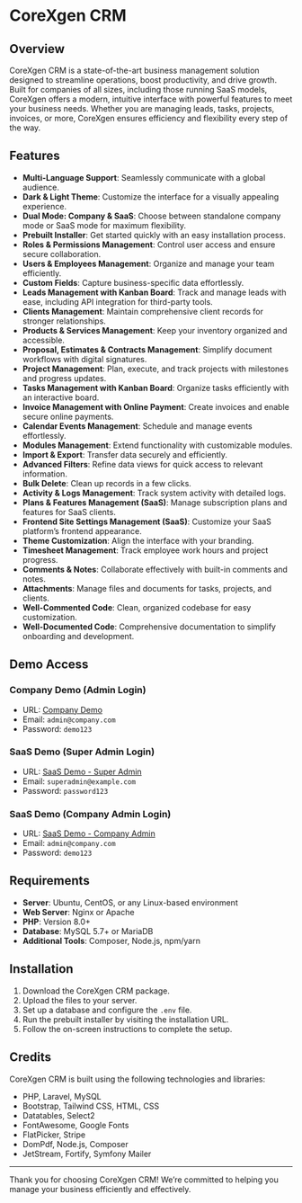 # CoreXgen CRM

## Overview

CoreXgen CRM is a state-of-the-art business management solution designed to streamline operations, boost productivity, and drive growth. Built for companies of all sizes, including those running SaaS models, CoreXgen offers a modern, intuitive interface with powerful features to meet your business needs. Whether you are managing leads, tasks, projects, invoices, or more, CoreXgen ensures efficiency and flexibility every step of the way.

## Features

-   **Multi-Language Support**: Seamlessly communicate with a global audience.
-   **Dark & Light Theme**: Customize the interface for a visually appealing experience.
-   **Dual Mode: Company & SaaS**: Choose between standalone company mode or SaaS mode for maximum flexibility.
-   **Prebuilt Installer**: Get started quickly with an easy installation process.
-   **Roles & Permissions Management**: Control user access and ensure secure collaboration.
-   **Users & Employees Management**: Organize and manage your team efficiently.
-   **Custom Fields**: Capture business-specific data effortlessly.
-   **Leads Management with Kanban Board**: Track and manage leads with ease, including API integration for third-party tools.
-   **Clients Management**: Maintain comprehensive client records for stronger relationships.
-   **Products & Services Management**: Keep your inventory organized and accessible.
-   **Proposal, Estimates & Contracts Management**: Simplify document workflows with digital signatures.
-   **Project Management**: Plan, execute, and track projects with milestones and progress updates.
-   **Tasks Management with Kanban Board**: Organize tasks efficiently with an interactive board.
-   **Invoice Management with Online Payment**: Create invoices and enable secure online payments.
-   **Calendar Events Management**: Schedule and manage events effortlessly.
-   **Modules Management**: Extend functionality with customizable modules.
-   **Import & Export**: Transfer data securely and efficiently.
-   **Advanced Filters**: Refine data views for quick access to relevant information.
-   **Bulk Delete**: Clean up records in a few clicks.
-   **Activity & Logs Management**: Track system activity with detailed logs.
-   **Plans & Features Management (SaaS)**: Manage subscription plans and features for SaaS clients.
-   **Frontend Site Settings Management (SaaS)**: Customize your SaaS platform’s frontend appearance.
-   **Theme Customization**: Align the interface with your branding.
-   **Timesheet Management**: Track employee work hours and project progress.
-   **Comments & Notes**: Collaborate effectively with built-in comments and notes.
-   **Attachments**: Manage files and documents for tasks, projects, and clients.
-   **Well-Commented Code**: Clean, organized codebase for easy customization.
-   **Well-Documented Code**: Comprehensive documentation to simplify onboarding and development.

## Demo Access

### Company Demo (Admin Login)

-   URL: [Company Demo](https://corexgen-company-demo.fantasyinfo.cloud/login)
-   Email: `admin@company.com`
-   Password: `demo123`

### SaaS Demo (Super Admin Login)

-   URL: [SaaS Demo - Super Admin](https://corexgen-saas-demo.fantasyinfo.cloud/login)
-   Email: `superadmin@example.com`
-   Password: `password123`

### SaaS Demo (Company Admin Login)

-   URL: [SaaS Demo - Company Admin](https://corexgen-saas-demo.fantasyinfo.cloud/login)
-   Email: `admin@company.com`
-   Password: `demo123`

## Requirements

-   **Server**: Ubuntu, CentOS, or any Linux-based environment
-   **Web Server**: Nginx or Apache
-   **PHP**: Version 8.0+
-   **Database**: MySQL 5.7+ or MariaDB
-   **Additional Tools**: Composer, Node.js, npm/yarn

## Installation

1. Download the CoreXgen CRM package.
2. Upload the files to your server.
3. Set up a database and configure the `.env` file.
4. Run the prebuilt installer by visiting the installation URL.
5. Follow the on-screen instructions to complete the setup.

## Credits

CoreXgen CRM is built using the following technologies and libraries:

-   PHP, Laravel, MySQL
-   Bootstrap, Tailwind CSS, HTML, CSS
-   Datatables, Select2
-   FontAwesome, Google Fonts
-   FlatPicker, Stripe
-   DomPdf, Node.js, Composer
-   JetStream, Fortify, Symfony Mailer

---

Thank you for choosing CoreXgen CRM! We’re committed to helping you manage your business efficiently and effectively.
